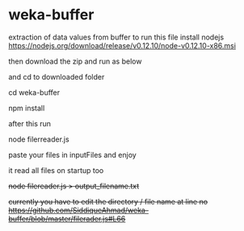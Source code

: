 # weka-buffer
extraction of data values from buffer
to run this file install nodejs https://nodejs.org/download/release/v0.12.10/node-v0.12.10-x86.msi

then download the zip and run as below

and cd to downloaded folder



cd weka-buffer


npm install 

after this run 

node filerreader.js

paste your files in inputFiles and enjoy

it read all files on startup too


~~node filereader.js > output_filename.txt~~

~~currently you have to edit the directory / file name at line no https://github.com/SiddiqueAhmad/weka-buffer/blob/master/filerader.js#L66~~


